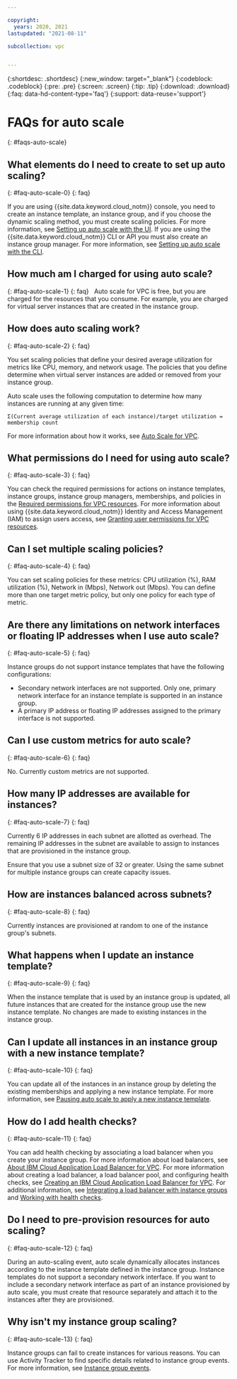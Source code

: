 ```yaml
---

copyright:
  years: 2020, 2021
lastupdated: "2021-08-11"

subcollection: vpc


---
```


{:shortdesc: .shortdesc}
{:new_window: target="_blank"}
{:codeblock: .codeblock}
{:pre: .pre}
{:screen: .screen}
{:tip: .tip}
{:download: .download}
{:faq: data-hd-content-type='faq'}
{:support: data-reuse='support'}

# FAQs for auto scale
{: #faqs-auto-scale}

## What elements do I need to create to set up auto scaling?
{: #faq-auto-scale-0}
{: faq}

If you are using {{site.data.keyword.cloud_notm}} console, you need to create an instance template, an instance group, and if 
you choose the dynamic scaling method, you must create scaling policies. For more information, see [Setting up auto scale with 
the UI](/docs/vpc?topic=vpc-creating-auto-scale-instance-group#setting-up-autoscale-overview). If you are using the {{site.data.keyword.cloud_notm}} CLI
or API you must also create an instance group manager. For more information, see 
[Setting up auto scale with the CLI](/docs/vpc?topic=vpc-creating-auto-scale-instance-group#setting-up-auto-scale-with-the-cli). 

## How much am I charged for using auto scale?
{: #faq-auto-scale-1}
{: faq}
 
Auto scale for VPC is free, but you are charged for the resources that you consume. For example, you are charged for virtual server 
instances that are created in the instance group. 

## How does auto scaling work?
{: #faq-auto-scale-2}
{: faq}

You set scaling policies that define your desired average utilization for metrics like CPU, memory, and network usage. The 
policies that you define determine when virtual server instances are added or removed from your instance group. 

Auto scale uses the following computation to determine how many instances are running at any given time:

```
Σ(Current average utilization of each instance)/target utilization = membership count
```

For more information about how it works, see [Auto Scale for VPC](/docs/vpc?topic=vpc-creating-auto-scale-instance-group#auto-scale-vpc).

## What permissions do I need for using auto scale?
{: #faq-auto-scale-3}
{: faq}

You can check the required permissions for actions on instance templates, instance groups, instance group managers, 
memberships, and policies in the [Required permissions for VPC resources](/docs/vpc?topic=vpc-resource-authorizations-required-for-api-and-cli-calls). 
For more information about using {{site.data.keyword.cloud_notm}} Identity and Access Management (IAM) to assign users access, 
see [Granting user permissions for VPC resources](/docs/vpc?topic=vpc-managing-user-permissions-for-vpc-resources).

## Can I set multiple scaling policies?
{: #faq-auto-scale-4}
{: faq}

You can set scaling policies for these metrics: CPU utilization (%), RAM utilization (%), Network in (Mbps), Network out (Mbps). 
You can define more than one target metric policy, but only one policy for each type of metric.

## Are there any limitations on network interfaces or floating IP addresses when I use auto scale?
{: #faq-auto-scale-5}
{: faq}

Instance groups do not support instance templates that have the following configurations:
- Secondary network interfaces are not supported. Only one, primary network interface for an instance template is supported         in an instance group.
- A primary IP address or floating IP addresses assigned to the primary interface is not supported.

## Can I use custom metrics for auto scale?
{: #faq-auto-scale-6}
{: faq}

No. Currently custom metrics are not supported. 

## How many IP addresses are available for instances?
{: #faq-auto-scale-7}
{: faq}

Currently 6 IP addresses in each subnet are allotted as overhead. The remaining IP addresses in the subnet are available to assign to instances that are provisioned in the instance group. 

Ensure that you use a subnet size of 32 or greater. Using the same subnet for multiple instance groups can create capacity issues.

## How are instances balanced across subnets?
{: #faq-auto-scale-8}
{: faq}

Currently instances are provisioned at random to one of the instance group's subnets. 

## What happens when I update an instance template?
{: #faq-auto-scale-9}
{: faq}

When the instance template that is used by an instance group is updated, all future instances that are created for the instance group use the new instance template. No changes are made to existing instances in the instance group.

## Can I update all instances in an instance group with a new instance template?
{: #faq-auto-scale-10}
{: faq}

You can update all of the instances in an instance group by deleting the existing memberships and applying a new instance template. For more information, see [Pausing auto scale to apply a new instance template](/docs/vpc?topic=vpc-managing-instance-group#pausing-for-maint). 

## How do I add health checks?
{: #faq-auto-scale-11}
{: faq}

You can add health checking by associating a load balancer when you create your instance group. For more information about load balancers, see [About IBM Cloud Application Load Balancer for VPC](/docs/vpc?topic=vpc-load-balancers). For more information about creating a load balancer, a load balancer pool, and configuring health checks, see [Creating an IBM Cloud Application Load Balancer for VPC](/docs/vpc?topic=vpc-load-balancer). For additional information, see [Integrating a load balancer with instance groups](/docs/vpc?topic=vpc-lbaas-integration-with-instance-groups) and [Working with health checks](/docs/vpc?topic=vpc-alb-health-checks).


## Do I need to pre-provision resources for auto scaling?
{: #faq-auto-scale-12}
{: faq}

During an auto-scaling event, auto scale dynamically allocates instances according to the instance template defined in the instance group. Instance templates do not support a secondary network interface. If you want to include a secondary network interface as part of an instance provisioned by auto scale, you must create that resource separately and attach it to the instances after they are provisioned. 

## Why isn't my instance group scaling? 
{: #faq-auto-scale-13}
{: faq}

Instance groups can fail to create instances for various reasons. You can use Activity Tracker to find specific details related to instance group events. For more information, see [Instance group events](/docs/vpc?topic=vpc-at-events#events-compute-instance-group).

